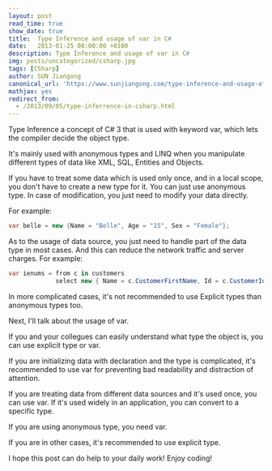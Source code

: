 ```yaml
---
layout: post
read_time: true
show_date: true
title:  Type Inference and usage of var in C#
date:   2013-01-25 08:00:00 +0100
description: Type Inference and usage of var in C#
img: posts/uncategorized/csharp.jpg
tags: [CSharp]
author: SUN Jiangong
canonical_url: 'https://www.sunjiangong.com/type-inference-and-usage-of-var-in-csharp.html'
mathjax: yes
redirect_from:
  - /2013/09/05/type-inferrence-in-csharp.html
---
```



Type Inference a concept of C# 3 that is used with keyword var, which lets the compiler decide the object type.

It's mainly used with anonymous types and LINQ when you manipulate different types of data like XML, SQL, Entities and Objects.

If you have to treat some data which is used only once, and in a local scope, you don't have to create a new type for it. You can just use anonymous type. In case of modification, you just need to modify your data directly.

<!--more-->

For example:

```csharp
var belle = new {Name = "Belle", Age = "15", Sex = "Female"};
```

As to the usage of data source, you just need to handle part of the data type in most cases. And this can reduce the network traffic and server charges.
For example:

```csharp
var ienums = from c in customers
             select new { Name = c.CustomerFirstName, Id = c.CustomerId };
```

In more complicated cases, it's not recommended to use Explicit types than anonymous types too.

Next, I'll talk about the usage of var. 

If you and your collegues can easily understand what type the object is, you can use explicit type or var. 

If you are initializing data with declaration and the type is complicated, it's recommended to use var for preventing bad readability and distraction of attention.

If you are treating data from different data sources and it's used once, you can use var. If it's used widely in an application, you can convert to a specific type.

If you are using anonymous type, you need var.

If you are in other cases, it's recommended to use explicit type.


I hope this post can do help to your daily work! Enjoy coding!